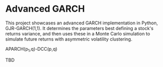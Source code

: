 # Advanced GARCH

This project showcases an advanced GARCH implementation in Python, GJR-GARCH(1,1). It determines the parameters best defining a stock's returns variance, and then uses these in a Monte Carlo simulation to simulate future returns with asymmetric volatility clustering.

APARCH(p<sub>1</sub>,q)-DCC(p,q)

TBD
